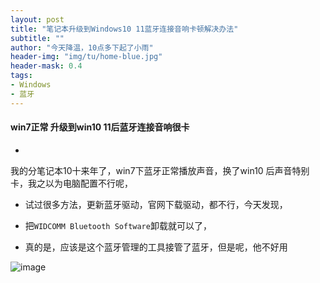 ```yaml
---
layout: post
title: "笔记本升级到Windows10 11蓝牙连接音响卡顿解决办法"
subtitle: ""
author: "今天降温，10点多下起了小雨"
header-img: "img/tu/home-blue.jpg"
header-mask: 0.4
tags:
- Windows
- 蓝牙
---
```

#### win7正常 升级到win10 11后蓝牙连接音响很卡

-
我的分笔记本10十来年了，win7下蓝牙正常播放声音，换了win10 后声音特别卡，我之以为电脑配置不行呢，

- 试过很多方法，更新蓝牙驱动，官网下载驱动，都不行，今天发现，

- 把`WIDCOMM Bluetooth Software`卸载就可以了，

- 真的是，应该是这个蓝牙管理的工具接管了蓝牙，但是呢，他不好用


![image](https://jasuimg.2091k.cn/2091k/image/main/001/20251020103603_yvchtokutd.png)

